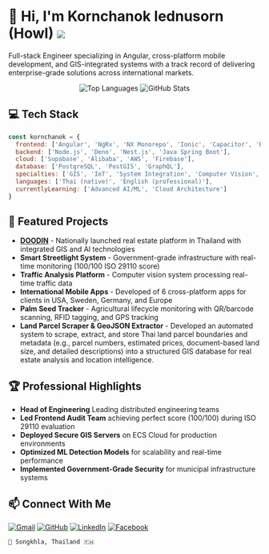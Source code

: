 # 👋 Hi, I'm Kornchanok Iednusorn (Howl) ![](https://komarev.com/ghpvc/?username=HKornchanok)

Full-stack Engineer specializing in Angular, cross-platform mobile development, and GIS-integrated systems with a track record of delivering enterprise-grade solutions across international markets.

<div align="center">
  <img src="https://github-readme-stats-chi-one-49.vercel.app/api/top-langs/?username=HKornchanok&hide=MDX,HTML,SCSS&layout=compact" alt="Top Languages" />
  <img src="https://github-readme-stats-chi-one-49.vercel.app/api?username=HKornchanok&show_icons=true" alt="GitHub Stats" />
</div>

## 💻 Tech Stack

```javascript
const kornchanok = {
  frontend: ['Angular', 'NgRx', 'NX Monorepo', 'Ionic', 'Capacitor', 'React', 'React Native', 'Next.js', 'Flutter', 'Swift', 'Kotlin'],
  backend: ['Node.js', 'Deno', 'Nest.js', 'Java Spring Boot'],
  cloud: ['Supabase', 'Alibaba', 'AWS', 'Firebase'],
  database: ['PostgreSQL', 'PostGIS', 'GraphQL'],
  specialties: ['GIS', 'IoT', 'System Integration', 'Computer Vision', 'Machine Learning'],
  languages: ['Thai (native)', 'English (professional)'],
  currentlyLearning: ['Advanced AI/ML', 'Cloud Architecture']
}
```

## 🚀 Featured Projects

- **[DOODIN](https://doodin.hbolte.com)** - Nationally launched real estate platform in Thailand with integrated GIS and AI technologies
- **Smart Streetlight System** - Government-grade infrastructure with real-time monitoring (100/100 ISO 29110 score)
- **Traffic Analysis Platform** - Computer vision system processing real-time traffic data 
- **International Mobile Apps** - Developed of 6 cross-platform apps for clients in USA, Sweden, Germany, and Europe
- **Palm Seed Tracker** - Agricultural lifecycle monitoring with QR/barcode scanning, RFID tagging, and GPS tracking
- **Land Parcel Scraper & GeoJSON Extractor** - Developed an automated system to scrape, extract, and store Thai land parcel boundaries and metadata (e.g., parcel numbers, estimated prices, document-based land size, and detailed descriptions) into a structured GIS database for real estate analysis and location intelligence.

## 🏆 Professional Highlights

- **Head of Engineering** Leading distributed engineering teams
- **Led Frontend Audit Team** achieving perfect score (100/100) during ISO 29110 evaluation
- **Deployed Secure GIS Servers** on ECS Cloud for production environments
- **Optimized ML Detection Models** for scalability and real-time performance
- **Implemented Government-Grade Security** for municipal infrastructure systems

## 📫 Connect With Me

[![Gmail](https://img.shields.io/badge/Gmail-D14836?style=for-the-badge&logo=gmail&logoColor=white)](mailto:ied.kornchanok@gmail.com)
[![GitHub](https://img.shields.io/badge/github-%23121011.svg?style=for-the-badge&logo=github&logoColor=white)](https://github.com/HKornchanok)
[![LinkedIn](https://img.shields.io/badge/linkedin-%230077B5.svg?style=for-the-badge&logo=linkedin&logoColor=white)](https://www.linkedin.com/in/kornchanok-iednusorn-435a8a2a0/)
[![Facebook](https://img.shields.io/badge/Facebook-%231877F2.svg?style=for-the-badge&logo=Facebook&logoColor=white)](https://www.facebook.com/howl.kornchanok.77/)

```
📍 Songkhla, Thailand 🇹🇭
```

